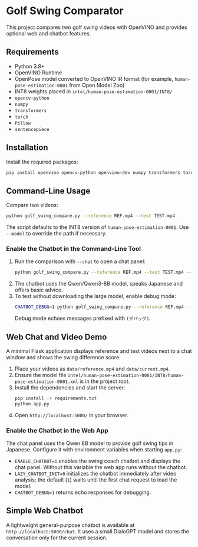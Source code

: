 # Golf Swing Comparator

This project compares two golf swing videos with OpenVINO and provides optional web and chatbot features.

## Requirements

- Python 3.8+
- OpenVINO Runtime
- OpenPose model converted to OpenVINO IR format (for example, `human-pose-estimation-0001` from Open Model Zoo)
- INT8 weights placed in `intel/human-pose-estimation-0001/INT8/`
- `opencv-python`
- `numpy`
- `transformers`
- `torch`
- `Pillow`
- `sentencepiece`

## Installation

Install the required packages:

```bash
pip install openvino opencv-python openvino-dev numpy transformers torch Pillow sentencepiece
```

## Command-Line Usage

Compare two videos:

```bash
python golf_swing_compare.py --reference REF.mp4 --test TEST.mp4
```

The script defaults to the INT8 version of `human-pose-estimation-0001`. Use `--model` to override the path if necessary.

### Enable the Chatbot in the Command-Line Tool

1. Run the comparison with `--chat` to open a chat panel:
   ```bash
   python golf_swing_compare.py --reference REF.mp4 --test TEST.mp4 --chat
   ```
2. The chatbot uses the Qwen/Qwen3-8B model, speaks Japanese and offers basic advice.
3. To test without downloading the large model, enable debug mode:
   ```bash
   CHATBOT_DEBUG=1 python golf_swing_compare.py --reference REF.mp4 --test TEST.mp4 --chat
   ```
   Debug mode echoes messages prefixed with `(デバッグ)`.

## Web Chat and Video Demo

A minimal Flask application displays reference and test videos next to a chat window and shows the swing difference score.

1. Place your videos as `data/reference.mp4` and `data/current.mp4`.
2. Ensure the model file `intel/human-pose-estimation-0001/INT8/human-pose-estimation-0001.xml` is in the project root.
3. Install the dependencies and start the server:
   ```bash
   pip install -r requirements.txt
   python app.py
   ```
4. Open `http://localhost:5000/` in your browser.

### Enable the Chatbot in the Web App

The chat panel uses the Qwen 8B model to provide golf swing tips in Japanese. Configure it with environment variables when starting `app.py`:

- `ENABLE_CHATBOT=1` enables the swing coach chatbot and displays the chat panel. Without this variable the web app runs without the chatbot.
- `LAZY_CHATBOT_INIT=0` initializes the chatbot immediately after video analysis; the default (`1`) waits until the first chat request to load the model.
- `CHATBOT_DEBUG=1` returns echo responses for debugging.

## Simple Web Chatbot

A lightweight general-purpose chatbot is available at `http://localhost:5000/chat`. It uses a small DialoGPT model and stores the conversation only for the current session.

